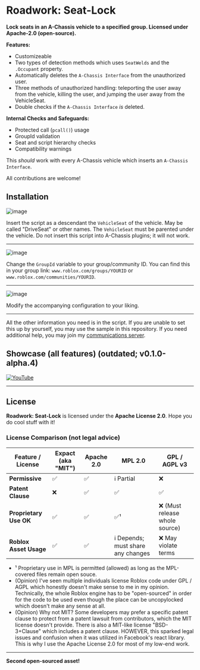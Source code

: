 # Roadwork: Seat-Lock
**Lock seats in an A-Chassis vehicle to a specified group. Licensed under Apache-2.0 (open-source).**

**Features:**
* Customizeable
* Two types of detection methods which uses `SeatWelds` and the `.Occupant` property.
* Automatically deletes the `A-Chassis Interface` from the unauthorized user.
* Three methods of unauthorized handling: teleporting the user away from the vehicle, killing the user, and jumping the user away from the VehicleSeat.
* Double checks if the `A-Chassis Interface` *is* deleted.

**Internal Checks and Safeguards:**
* Protected call  (`pcall()`) usage
* GroupId validation
* Seat and script hierarchy checks
* Compatibility warnings

This *should* work with every A-Chassis vehicle which inserts an `A-Chassis Interface`.

All contributions are welcome!

## Installation

![image](https://codeberg.org/project-roadwork/seat-lock/raw/branch/development/photos/Screenshot%202025-04-22%20201454.png)

Insert the script as a descendant the `VehicleSeat` of the vehicle. May be called "DriveSeat" or other names. The `VehicleSeat` must be parented under the vehicle.
Do not insert this script into A-Chassis plugins; it will not work.

---

![image](https://codeberg.org/project-roadwork/seat-lock/raw/branch/development/photos/Screenshot%202025-04-22%20201720.png)

Change the `GroupId` variable to your group/community ID. 
You can find this in your group link: `www.roblox.com/groups/YOURID` or `www.roblox.com/communities/YOURID`.

---

![image](https://codeberg.org/project-roadwork/seat-lock/raw/branch/development/photos/Screenshot%202025-04-22%20201751.png)

Modify the accompanying configuration to your liking. 

---


All the other information you need is in the script. If you are unable to set this up by yourself, you may use the sample in this repository. If you need additional help, you may join my [communications server](https://illinois-roadbuff.github.io/to/dis-primary).

## Showcase (all features) (outdated; v0.1.0-alpha.4)
[![YouTube](http://i.ytimg.com/vi/003UnVzvEI4/hqdefault.jpg)](https://www.youtube.com/watch?v=003UnVzvEI4)

---

## License
**Roadwork: Seat-Lock** is licensed under the **Apache License 2.0**. Hope you do cool stuff with it! 

### License Comparison (not legal advice)

| Feature / License        | Expact (aka "MIT")    | Apache 2.0 | MPL 2.0       | GPL / AGPL v3               |
| ------------------------ | ------ | ---------- | ------------- | ------------------------ |
| **Permissive**           | ✅      | ✅          | ℹ️ Partial    | ❌                        |
| **Patent Clause**         | ❌      | ✅          | ✅             | ✅                        |
| **Proprietary Use OK**   | ✅      | ✅          | ✅¹           | ❌  (Must release whole source)                       |
| **Roblox Asset Usage**   | ✅      | ✅          | ℹ️ Depends; must share any changes    | ❌ May violate terms      |

* ¹ Proprietary use in MPL is permitted (allowed) as long as the MPL-covered files remain open souce.
* (Opinion) I've seen multiple individuals license Roblox code under GPL / AGPL which honestly doesn't make sense to me in my opinion. Technically, the whole Roblox engine has to be "open-sourced" in order for the code to be used even though the place can be uncopylocked which doesn't make any sense at all.
* (Opinion) Why not MIT? Some developers may prefer a specific patent clause to protect from a patent lawsuit from contributors, which the MIT license doesn't provide. There is also a MIT-like license "BSD-3+Clause" which includes a patent clause. HOWEVER, this sparked legal issues and confusion when it was utilized in Facebook's react library. This is why I use the Apache License 2.0 for most of my low-end work.

---

**Second open-sourced asset!**
